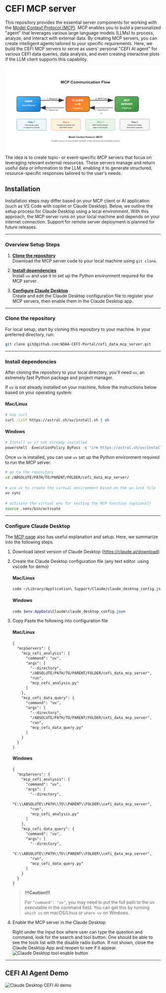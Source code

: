 # CEFI MCP server

This repository provides the essential server components for working with the [Model Context Protocol (MCP)](https://modelcontextprotocol.io/docs/getting-started/intro). MCP enables you to build a personalized "agent" that leverages various large language models (LLMs) to process, analyze, and interact with external data. By creating MCP servers, you can create intelligent agents tailored to your specific requirements. Here, we build the CEFI MCP servers to serve as users' personal "CEFI AI agent" for various CEFI data queries, data analysis, and even creating interactive plots if the LLM client supports this capability.

![MCP concept](docs/images/mcp_concept.png)
The idea is to create topic- or event-specific MCP servers that focus on leveraging relevant external resources. These servers manage and return useful data or information to the LLM, enabling it to generate structured, resource-specific responses tailored to the user's needs.

## Installation
Installation steps may differ based on your MCP client or AI application (such as VS Code with copilet or Claude Desktop). Below, we outline the setup process for Claude Desktop using a local environment. With this approach, the MCP server runs on your local machine and depends on your internet connection. Support for remote server deployment is planned for future releases.

---
### Overview Setup Steps

1. [**Clone the repository**](#clone-the-repository)  
    Download the MCP server code to your local machine using `git clone`.

2. [**Install dependencies**](#install-dependencies)  
    Install `uv` and use it to set up the Python environment required for the MCP server.

3. [**Configure Claude Desktop**](#configure-claude-desktop)    
    Create and edit the Claude Desktop configuration file to register your MCP servers, then enable them in the Claude Desktop app.
---

### Clone the repository
For local setup, start by cloning this repository to your machine. In your preferred directory, run:
```bash
git clone git@github.com:NOAA-CEFI-Portal/cefi_data_mcp_server.git
```
---
### Install dependencies
After cloning the repository to your local directory, you'll need `uv`, an extremely fast Python package and project manager.

If `uv` is not already installed on your machine, follow the instructions below based on your operating system:

#### Mac/Linux
```bash
# Use curl
curl -LsSf https://astral.sh/uv/install.sh | sh
```

#### Windows
```powershell
# Install uv if not already installed
powershell -ExecutionPolicy ByPass -c "irm https://astral.sh/uv/install.ps1 | iex"
```


Once `uv` is installed, you can use `uv` set up the Python environment required to run the MCP server. 
```bash
# go to the repository
cd /ABSOLUTE/PATH/TO/PARENT/FOLDER/cefi_data_mcp_server/

# use uv to create the virtual environment based on the uv.lock file
uv sync

# activate the virtual env for testing the MCP function (optional)
source .venv/bin/activate

```
---
### Configure Claude Desktop
The [MCP page](https://modelcontextprotocol.io/quickstart/server#testing-your-server-with-claude-for-desktop) also has useful explanation and setup. Here, we summarize into the following steps.
1. Download latest version of Claude Desktop (https://claude.ai/download)
2. Create the Claude Desktop configuration file (any text editor. using vscode for demo)
    #### Mac/Linux
    ```bash
    code ~/Library/Application\ Support/Claude/claude_desktop_config.json
    ```
    #### Windows
    ```powershell
    code $env:AppData\Claude\claude_desktop_config.json
    ```

3. Copy Paste the following into configuration file
    #### Mac/Linux
    ```
    {
      "mcpServers": {
        "mcp_cefi_analysis": {
          "command": "uv",
          "args": [
            "--directory",
            "/ABSOLUTE/PATH/TO/PARENT/FOLDER/cefi_data_mcp_server",
            "run",
            "mcp_cefi_analysis.py"
          ]
        },
        "mcp_cefi_data_query": {
          "command": "uv",
          "args": [
            "--directory",
            "/ABSOLUTE/PATH/TO/PARENT/FOLDER/cefi_data_mcp_server",
            "run",
            "mcp_cefi_data_query.py"
          ]
        }
      }
    }
    ```
    #### Windows
    ```
    {
      "mcpServers": {
        "mcp_cefi_analysis": {
          "command": "uv",
          "args": [
            "--directory",
            "C:\\ABSOLUTE\\PATH\\TO\\PARENT\\FOLDER\\cefi_data_mcp_server",
            "run",
            "mcp_cefi_analysis.py"
          ]
        },
        "mcp_cefi_data_query": {
          "command": "uv",
          "args": [
            "--directory",
            "C:\\ABSOLUTE\\PATH\\TO\\PARENT\\FOLDER\\cefi_data_mcp_server",
            "run",
            "mcp_cefi_data_query.py"
          ]
        }
      }
    }
    ```

    >**!!!Caution!!!**
    >
    >For `"command": "uv"`, you may need to put the full path to the uv executable in the command field. You can get this by running `which uv` on macOS/Linux or `where uv` on Windows.
    

4. Enable the MCP server in the Claude Desktop
    
    Right under the input box where user can type the question and command, look for the search and tool button.
    One should be able to see the tools list with the disable radio button. If not shown, close the Claude Desktop App and reopen to see if it appear.
    ![Claude Desktop tool enable button](docs/images/tool_enable.gif)

---
## CEFI AI Agent Demo
![Claude Desktop CEFI AI demo](docs/images/cefi_mcp_demo.gif)